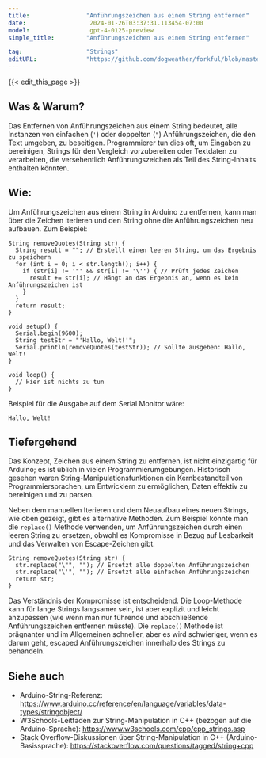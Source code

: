 ```yaml
---
title:                "Anführungszeichen aus einem String entfernen"
date:                  2024-01-26T03:37:31.113454-07:00
model:                 gpt-4-0125-preview
simple_title:         "Anführungszeichen aus einem String entfernen"

tag:                  "Strings"
editURL:              "https://github.com/dogweather/forkful/blob/master/content/de/arduino/removing-quotes-from-a-string.md"
---
```


{{< edit_this_page >}}

## Was & Warum?
Das Entfernen von Anführungszeichen aus einem String bedeutet, alle Instanzen von einfachen (`'`) oder doppelten (`"`) Anführungszeichen, die den Text umgeben, zu beseitigen. Programmierer tun dies oft, um Eingaben zu bereinigen, Strings für den Vergleich vorzubereiten oder Textdaten zu verarbeiten, die versehentlich Anführungszeichen als Teil des String-Inhalts enthalten könnten.

## Wie:
Um Anführungszeichen aus einem String in Arduino zu entfernen, kann man über die Zeichen iterieren und den String ohne die Anführungszeichen neu aufbauen. Zum Beispiel:

```arduino
String removeQuotes(String str) {
  String result = ""; // Erstellt einen leeren String, um das Ergebnis zu speichern
  for (int i = 0; i < str.length(); i++) {
    if (str[i] != '"' && str[i] != '\'') { // Prüft jedes Zeichen
      result += str[i]; // Hängt an das Ergebnis an, wenn es kein Anführungszeichen ist
    }
  }
  return result;
}

void setup() {
  Serial.begin(9600);
  String testStr = "'Hallo, Welt!'";
  Serial.println(removeQuotes(testStr)); // Sollte ausgeben: Hallo, Welt!
}

void loop() {
  // Hier ist nichts zu tun
}
```

Beispiel für die Ausgabe auf dem Serial Monitor wäre:
```
Hallo, Welt!
```

## Tiefergehend
Das Konzept, Zeichen aus einem String zu entfernen, ist nicht einzigartig für Arduino; es ist üblich in vielen Programmierumgebungen. Historisch gesehen waren String-Manipulationsfunktionen ein Kernbestandteil von Programmiersprachen, um Entwicklern zu ermöglichen, Daten effektiv zu bereinigen und zu parsen.

Neben dem manuellen Iterieren und dem Neuaufbau eines neuen Strings, wie oben gezeigt, gibt es alternative Methoden. Zum Beispiel könnte man die `replace()` Methode verwenden, um Anführungszeichen durch einen leeren String zu ersetzen, obwohl es Kompromisse in Bezug auf Lesbarkeit und das Verwalten von Escape-Zeichen gibt.

```arduino
String removeQuotes(String str) {
  str.replace("\"", ""); // Ersetzt alle doppelten Anführungszeichen
  str.replace("\'", ""); // Ersetzt alle einfachen Anführungszeichen
  return str;
}
```

Das Verständnis der Kompromisse ist entscheidend. Die Loop-Methode kann für lange Strings langsamer sein, ist aber explizit und leicht anzupassen (wie wenn man nur führende und abschließende Anführungszeichen entfernen müsste). Die `replace()` Methode ist prägnanter und im Allgemeinen schneller, aber es wird schwieriger, wenn es darum geht, escaped Anführungszeichen innerhalb des Strings zu behandeln.

## Siehe auch
- Arduino-String-Referenz: https://www.arduino.cc/reference/en/language/variables/data-types/stringobject/
- W3Schools-Leitfaden zur String-Manipulation in C++ (bezogen auf die Arduino-Sprache): https://www.w3schools.com/cpp/cpp_strings.asp
- Stack Overflow-Diskussionen über String-Manipulation in C++ (Arduino-Basissprache): https://stackoverflow.com/questions/tagged/string+cpp
